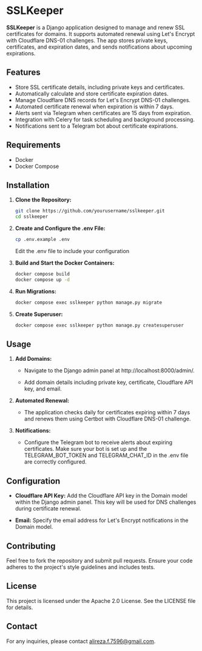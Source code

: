 # SSLKeeper

**SSLKeeper** is a Django application designed to manage and renew SSL certificates for domains. It supports automated renewal using Let's Encrypt with Cloudflare DNS-01 challenges. The app stores private keys, certificates, and expiration dates, and sends notifications about upcoming expirations.

Features
-----

- Store SSL certificate details, including private keys and certificates.
- Automatically calculate and store certificate expiration dates.
- Manage Cloudflare DNS records for Let's Encrypt DNS-01 challenges.
- Automated certificate renewal when expiration is within 7 days.
- Alerts sent via Telegram when certificates are 15 days from expiration.
- Integration with Celery for task scheduling and background processing.
- Notifications sent to a Telegram bot about certificate expirations.

Requirements
-----

- Docker
- Docker Compose

Installation
-----

1. **Clone the Repository:**

   ```bash
   git clone https://github.com/yourusername/sslkeeper.git
   cd sslkeeper
   ```

2. **Create and Configure the .env File:**

   ```bash
   cp .env.example .env
   ```
   Edit the .env file to include your configuration

3. **Build and Start the Docker Containers:**

   ```bash
   docker compose build
   docker compose up -d
   ```

4. **Run Migrations:**

   ```bash
   docker compose exec sslkeeper python manage.py migrate
   ```

5. **Create Superuser:**

   ```bash
   docker compose exec sslkeeper python manage.py createsuperuser
   ```

Usage
-----

1.  **Add Domains:**
    
    *   Navigate to the Django admin panel at http://localhost:8000/admin/.
        
    *   Add domain details including private key, certificate, Cloudflare API key, and email.
        
2.  **Automated Renewal:**
    
    *   The application checks daily for certificates expiring within 7 days and renews them using Certbot with Cloudflare DNS-01 challenge.
        
3.  **Notifications:**
    
    *   Configure the Telegram bot to receive alerts about expiring certificates. Make sure your bot is set up and the TELEGRAM\_BOT\_TOKEN and TELEGRAM\_CHAT\_ID in the .env file are correctly configured.
        

Configuration
-------------

*   **Cloudflare API Key:** Add the Cloudflare API key in the Domain model within the Django admin panel. This key will be used for DNS challenges during certificate renewal.
    
*   **Email:** Specify the email address for Let's Encrypt notifications in the Domain model.
    

Contributing
------------

Feel free to fork the repository and submit pull requests. Ensure your code adheres to the project's style guidelines and includes tests.

License
-------

This project is licensed under the Apache 2.0 License. See the LICENSE file for details.

Contact
-------

For any inquiries, please contact alireza.f.7596@gmail.com.